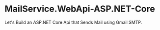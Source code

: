 # MailService.WebApi-ASP.NET-Core
Let's Build an ASP.NET Core Api that Sends Mail using Gmail SMTP. 
